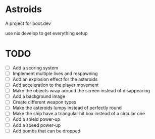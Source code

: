 # Astroids
A project for boot.dev

use nix develop to get everything setup


# TODO
- [ ] Add a scoring system
- [ ] Implement multiple lives and respawning
- [ ] Add an explosion effect for the asteroids
- [ ] Add acceleration to the player movement
- [ ] Make the objects wrap around the screen instead of disappearing
- [ ] Add a background image
- [ ] Create different weapon types
- [ ] Make the asteroids lumpy instead of perfectly round
- [ ] Make the ship have a triangular hit box instead of a circular one
- [ ] Add a shield power-up
- [ ] Add a speed power-up
- [ ] Add bombs that can be dropped
